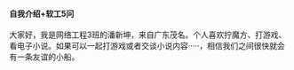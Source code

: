 ####  自我介绍+软工5问
大家好，我是网络工程3班的潘新坤，来自广东茂名。个人喜欢拧魔方、打游戏、看电子小说。如果可以一起打游戏或者交谈小说内容·····，相信我们之间很快就会有一条友谊的小船。
